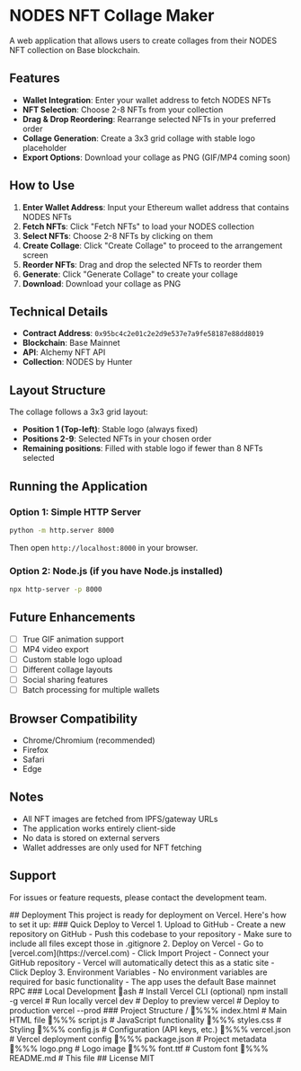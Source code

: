# NODES NFT Collage Maker

A web application that allows users to create collages from their NODES NFT collection on Base blockchain.

## Features

- **Wallet Integration**: Enter your wallet address to fetch NODES NFTs
- **NFT Selection**: Choose 2-8 NFTs from your collection
- **Drag & Drop Reordering**: Rearrange selected NFTs in your preferred order
- **Collage Generation**: Create a 3x3 grid collage with stable logo placeholder
- **Export Options**: Download your collage as PNG (GIF/MP4 coming soon)

## How to Use

1. **Enter Wallet Address**: Input your Ethereum wallet address that contains NODES NFTs
2. **Fetch NFTs**: Click "Fetch NFTs" to load your NODES collection
3. **Select NFTs**: Choose 2-8 NFTs by clicking on them
4. **Create Collage**: Click "Create Collage" to proceed to the arrangement screen
5. **Reorder NFTs**: Drag and drop the selected NFTs to reorder them
6. **Generate**: Click "Generate Collage" to create your collage
7. **Download**: Download your collage as PNG

## Technical Details

- **Contract Address**: `0x95bc4c2e01c2e2d9e537e7a9fe58187e88dd8019`
- **Blockchain**: Base Mainnet
- **API**: Alchemy NFT API
- **Collection**: NODES by Hunter

## Layout Structure

The collage follows a 3x3 grid layout:
- **Position 1 (Top-left)**: Stable logo (always fixed)
- **Positions 2-9**: Selected NFTs in your chosen order
- **Remaining positions**: Filled with stable logo if fewer than 8 NFTs selected

## Running the Application

### Option 1: Simple HTTP Server
```bash
python -m http.server 8000
```
Then open `http://localhost:8000` in your browser.

### Option 2: Node.js (if you have Node.js installed)
```bash
npx http-server -p 8000
```

## Future Enhancements

- [ ] True GIF animation support
- [ ] MP4 video export
- [ ] Custom stable logo upload
- [ ] Different collage layouts
- [ ] Social sharing features
- [ ] Batch processing for multiple wallets

## Browser Compatibility

- Chrome/Chromium (recommended)
- Firefox
- Safari
- Edge

## Notes

- All NFT images are fetched from IPFS/gateway URLs
- The application works entirely client-side
- No data is stored on external servers
- Wallet addresses are only used for NFT fetching

## Support

For issues or feature requests, please contact the development team.

 
 # #   D e p l o y m e n t 
 
 T h i s   p r o j e c t   i s   r e a d y   f o r   d e p l o y m e n t   o n   V e r c e l .   H e r e ' s   h o w   t o   s e t   i t   u p : 
 
 # # #   Q u i c k   D e p l o y   t o   V e r c e l 
 
 1 .   * * U p l o a d   t o   G i t H u b * * 
       -   C r e a t e   a   n e w   r e p o s i t o r y   o n   G i t H u b 
       -   P u s h   t h i s   c o d e b a s e   t o   y o u r   r e p o s i t o r y 
       -   M a k e   s u r e   t o   i n c l u d e   a l l   f i l e s   e x c e p t   t h o s e   i n   . g i t i g n o r e 
 
 2 .   * * D e p l o y   o n   V e r c e l * * 
       -   G o   t o   [ v e r c e l . c o m ] ( h t t p s : / / v e r c e l . c o m ) 
       -   C l i c k    
 I m p o r t  
 P r o j e c t 
       -   C o n n e c t   y o u r   G i t H u b   r e p o s i t o r y 
       -   V e r c e l   w i l l   a u t o m a t i c a l l y   d e t e c t   t h i s   a s   a   s t a t i c   s i t e 
       -   C l i c k   D e p l o y 
 
 3 .   * * E n v i r o n m e n t   V a r i a b l e s * * 
       -   N o   e n v i r o n m e n t   v a r i a b l e s   a r e   r e q u i r e d   f o r   b a s i c   f u n c t i o n a l i t y 
       -   T h e   a p p   u s e s   t h e   d e f a u l t   B a s e   m a i n n e t   R P C 
 
 # # #   L o c a l   D e v e l o p m e n t 
 
 \ \ \  a s h 
 #   I n s t a l l   V e r c e l   C L I   ( o p t i o n a l ) 
 n p m   i n s t a l l   - g   v e r c e l 
 
 #   R u n   l o c a l l y 
 v e r c e l   d e v 
 
 #   D e p l o y   t o   p r e v i e w 
 v e r c e l 
 
 #   D e p l o y   t o   p r o d u c t i o n 
 v e r c e l   - - p r o d 
 \ \ \ 
 
 # # #   P r o j e c t   S t r u c t u r e 
 
 \ \ \ 
 / 
 % % %  i n d e x . h t m l                     #   M a i n   H T M L   f i l e 
 % % %  s c r i p t . j s                       #   J a v a S c r i p t   f u n c t i o n a l i t y 
 % % %  s t y l e s . c s s                     #   S t y l i n g 
 % % %  c o n f i g . j s                       #   C o n f i g u r a t i o n   ( A P I   k e y s ,   e t c . ) 
 % % %  v e r c e l . j s o n                   #   V e r c e l   d e p l o y m e n t   c o n f i g 
 % % %  p a c k a g e . j s o n                 #   P r o j e c t   m e t a d a t a 
 % % %  l o g o . p n g                         #   L o g o   i m a g e 
 % % %  f o n t . t t f                         #   C u s t o m   f o n t 
 % % %  R E A D M E . m d                       #   T h i s   f i l e 
 \ \ \ 
 
 # #   L i c e n s e 
 
 M I T  
 